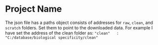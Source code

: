# Project Name
The json file has a paths object consists of addresses for `raw`, `clean`, and `scratch` folders. Set them to point to the downloaded data. 
For example I have set the address of the clean folder as: `"clean"   : "C:/database/biological specificity/clean"`
